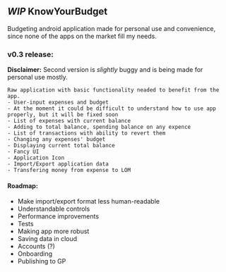 ## _WIP_ KnowYourBudget
Budgeting android application made for personal use and convenience, since none of the apps on the market fill my needs.

### __v0.3 release:__
__Disclaimer:__ Second version is _slightly_ buggy and is being made for personal use mostly.
```
Raw application with basic functionality neaded to benefit from the app.
- User-input expenses and budget
- At the moment it could be difficult to understand how to use app properly, but it will be fixed soon
- List of expenses with current balance
- Adding to total balance, spending balance on any expence
- List of transactions with ability to revert them
- Changing any expenses' budget
- Displaying current total balance 
- Fancy UI
- Application Icon
- Import/Export application data
- Transfering money from expense to LOM
```


#### Roadmap:
- Make import/export format less human-readable
- Understandable controls
- Performance improvements
- Tests
- Making app more robust
- Saving data in cloud
- Accounts (?)
- Onboarding
- Publishing to GP



